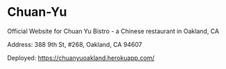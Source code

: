 # Chuan-Yu

Official Website for Chuan Yu Bistro - a Chinese restaurant in Oakland, CA

Address: 388 9th St, #268, Oakland, CA 94607

Deployed: https://chuanyuoakland.herokuapp.com/